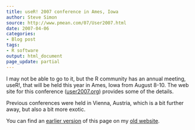 ```yaml
---
title: useR! 2007 conference in Ames, Iowa
author: Steve Simon
source: http://www.pmean.com/07/User2007.html
date: 2007-04-06
categories:
- Blog post
tags:
- R software
output: html_document
page_update: partial
---
```


I may not be able to go to it, but the R community has an annual meeting, useR!, that will be held this year in Ames, Iowa from August 8-10. The web site for this conference ([user2007.org][use1]) provides some of the details.

Previous conferences were held in Vienna, Austria, which is a bit further away, but also a bit more exotic.

You can find an [earlier version][sim1] of this page on my [old website][sim2].

[sim1]: http://www.pmean.com/07/User2007.html
[sim2]: http://www.pmean.com

[use1]: http://user2007.org/
